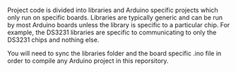 Project code is divided into libraries and Arduino specific projects which only run on specific boards.
Libraries are typically generic and can be run by most Arduino boards unless the library is specific to a particular chip. 
For example, the DS3231 libraries are specific to communicating to only the DS3231 chips and nothing else.

You will need to sync the libraries folder and the board specific .ino file in order to compile any Arduino project in this reporsitory. 
